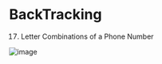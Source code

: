 # BackTracking
17. Letter Combinations of a Phone Number


![image](https://github.com/user-attachments/assets/f951b116-2bee-48a1-8b0d-f6003584330f)
